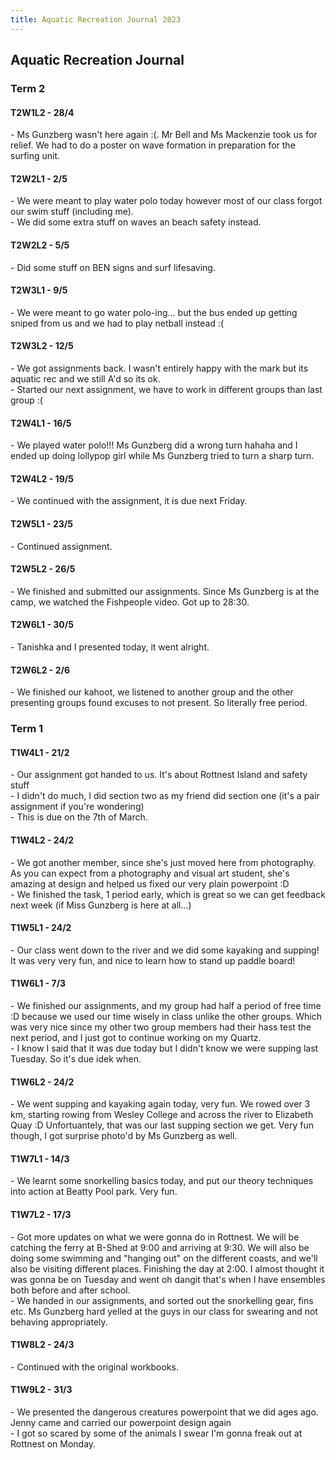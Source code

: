 ```yaml
---
title: Aquatic Recreation Journal 2023
---
```


<body>
  <h2>Aquatic Recreation Journal</h2>
  <h3>Term 2</h3>
  <h4>T2W1L2 - 28/4</h4>
  <p>- Ms Gunzberg wasn't here again :(. Mr Bell and Ms Mackenzie took us for relief. We had to do a poster on wave formation in preparation for the surfing unit.</p>
  <h4>T2W2L1 - 2/5</h4>
  <p>- We were meant to play water polo today however most of our class forgot our swim stuff (including me).<br>- We did some extra stuff on waves an beach safety instead.</p>
  <h4>T2W2L2 - 5/5</h4>
  <p>- Did some stuff on BEN signs and surf lifesaving.</p>
  <h4>T2W3L1 - 9/5</h4>
  <p>- We were meant to go water polo-ing... but the bus ended up getting sniped from us and we had to play netball instead :(</p>
  <h4>T2W3L2 - 12/5</h4>
  <p>- We got assignments back. I wasn't entirely happy with the mark but its aquatic rec and we still A'd so its ok.<br>- Started our next assignment, we have to work in different groups than last group :(</p>
  <h4>T2W4L1 - 16/5</h4>
  <p>- We played water polo!!! Ms Gunzberg did a wrong turn hahaha and I ended up doing lollypop girl while Ms Gunzberg tried to turn a sharp turn.</p>
  <h4>T2W4L2 - 19/5</h4>
  <p>- We continued with the assignment, it is due next Friday.</p>
  <h4>T2W5L1 - 23/5</h4>
  <p>- Continued assignment.</p>
  <h4>T2W5L2 - 26/5</h4>
  <p>- We finished and submitted our assignments. Since Ms Gunzberg is at the camp, we watched the Fishpeople video. Got up to 28:30.</p>
  <h4>T2W6L1 - 30/5</h4>
  <p>- Tanishka and I presented today, it went alright.</p>
  <h4>T2W6L2 - 2/6</h4>
  <p>- We finished our kahoot, we listened to another group and the other presenting groups found excuses to not present. So literally free period.</p>








  <h3>Term 1</h3>
  <h4>T1W4L1 - 21/2</h4>
  <p>- Our assignment got handed to us. It's about Rottnest Island and safety stuff<br>- I didn't do much, I did section two as my friend did section one (it's a pair assignment if you're wondering)<br>- This is due on the 7th of March.</p>
  <h4>T1W4L2 - 24/2</h4>
  <p>- We got another member, since she's just moved here from photography. As you can expect from a photography and visual art student, she's amazing at design and helped us fixed our very plain powerpoint :D<br>- We finished the task, 1 period early, which is great so we can get feedback next week (if Miss Gunzberg is here at all...)</p>
  <h4>T1W5L1 - 24/2</h4>
  <p>- Our class went down to the river and we did some kayaking and supping! It was very very fun, and nice to learn how to stand up paddle board!</p>
  <h4>T1W6L1 - 7/3</h4>
  <p>- We finished our assignments, and my group had half a period of free time :D because we used our time wisely in class unlike the other groups. Which was very nice since my other two group members had their hass test the next period, and I just got to continue working on my Quartz.<br>- I know I said that it was due today but I didn't know we were supping last Tuesday. So it's due idek when.</p>
  <h4>T1W6L2 - 24/2</h4>
  <p>- We went supping and kayaking again today, very fun. We rowed over 3 km, starting rowing from Wesley College and across the river to Elizabeth Quay :D Unfortuantely, that was our last supping section we get. Very fun though, I got surprise photo'd by Ms Gunzberg as well.</p>
  <h4>T1W7L1 - 14/3</h4>
  <p>- We learnt some snorkelling basics today, and put our theory techniques into action at Beatty Pool park. Very fun.</p>
  <h4>T1W7L2 - 17/3</h4>
  <p>- Got more updates on what we were gonna do in Rottnest. We will be catching the ferry at B-Shed at 9:00 and arriving at 9:30. We will also be doing some swimming and "hanging out" on the different coasts, and we'll also be visiting different places. Finishing the day at 2:00. I almost thought it was gonna be on Tuesday and went oh dangit that's when I have ensembles both before and after school.<br>- We handed in our assignments, and sorted out the snorkelling gear, fins etc. Ms Gunzberg hard yelled at the guys in our class for swearing and not behaving appropriately.</p>
  <h4>T1W8L2 - 24/3</h4>
  <p>- Continued with the original workbooks.</p>
  <h4>T1W9L2 - 31/3</h4>
  <p>- We presented the dangerous creatures powerpoint that we did ages ago. Jenny came and carried our powerpoint design again<br>- I got so scared by some of the animals I swear I'm gonna freak out at Rottnest on Monday.</p>
</body>